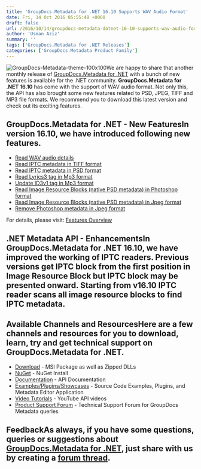 ```yaml
---
title: 'GroupDocs.Metadata for .NET 16.10 Supports WAV Audio Format'
date: Fri, 14 Oct 2016 05:55:48 +0000
draft: false
url: /2016/10/14/groupdocs-metadata-dotnet-16-10-supports-wav-audio-format/
author: 'Usman Aziz'
summary: ''
tags: ['GroupDocs.Metadata for .NET Releases']
categories: ['GroupDocs.Metadata Product Family']
---
```


![](http://blog.groupdocs.com/wp-content/uploads/sites/4/2017/06/groupdocs-metadata-net.png "GroupDocs-Metadata-theme-100x100")We are happy to share that another monthly release of [GroupDocs.Metadata for .NET](http://www.groupdocs.com/products/metadata/net) with a bunch of new features is available for the .NET community. **GroupDocs.Metadata for .NET 16.10** has come with the support of WAV audio format. Not only this, the API has also brought some new features related to PSD, JPEG, TIFF and MP3 file formats. We recommend you to download this latest version and check out its exciting features.

## GroupDocs.Metadata for .NET - New FeaturesIn version 16.10, we have introduced following new features.

*   [Read WAV audio details](https://docs.groupdocs.com/metadata/net "GroupDocs.Metadata")
*   [Read IPTC metadata in TIFF format](https://docs.groupdocs.com/metadata/net "GroupDocs.Metadata")
*   [Read IPTC metadata in PSD format](https://docs.groupdocs.com/metadata/net)
*   [Read Lyrics3 tag in Mp3 format](https://docs.groupdocs.com/metadata/net "GroupDocs.Metadata")
*   [Update ID3v1 tag in Mp3 format](https://docs.groupdocs.com/metadata/net)
*   [Read Image Resource Blocks (native PSD metadata) in Photoshop format](https://docs.groupdocs.com/metadata/net)
*   [Read Image Resource Blocks (native PSD metadata) in Jpeg format](https://docs.groupdocs.com/metadata/net)
*   [Remove Photoshop metadata in Jpeg format](https://docs.groupdocs.com/metadata/net)

For details, please visit: [Features Overview](http://www.groupdocs.com/docs/display/metadatanet/Features+Overview)

## .NET Metadata API - EnhancementsIn GroupDocs.Metadata for .NET 16.10, we have improved the working of IPTC readers. Previous versions get IPTC block from the first position in Image Resource Block but IPTC block may be presented onward. Starting from v16.10 IPTC reader scans all image resource blocks to find IPTC metadata.

## Available Channels and ResourcesHere are a few channels and resources for you to download, learn, try and get technical support on GroupDocs.Metadata for .NET.

*   [Download](http://groupdocs.com/Community/files/8/.net-libraries/groupdocs_metadata_for_.net/entry14726.aspx "GroupDocs.Metadata MSI") - MSI Package as well as Zipped DLLs
*   [NuGet](https://www.nuget.org/packages/groupdocs-metadata-dotnet/16.10.0 "GroupDocs.Metadata Nuget Package") - NuGet Install
*   [Documentation](http://www.groupdocs.com/docs/display/metadatanet/Getting+Started "Metadata API documentation") - API Documentation
*   [Examples/Plugins/Showcases](https://github.com/groupdocs-metadata/GroupDocs.Metadata-for-.NET/tree/master/Examples "How to use Metadata API") - Source Code Examples, Plugins, and Metadata Editor Application
*   [Video Tutorials](https://www.youtube.com/channel/UCkOlPEPh0oljoESrmKP6l4g "Metadata API YouTube Tutorials") - YouTube API videos
*   [Product Support Forum](http://www.groupdocs.com/Community/forums/groupdocs.metadata-product-family/48/showforum.aspx) - Technical Support Forum for GroupDocs Metadata queries

## FeedbackAs always, if you have some questions, queries or suggestions about [GroupDocs.Metadata for .NET](http://www.groupdocs.com/products/metadata/net ".NET Metadata API"), just share with us by creating a [forum thread](http://www.groupdocs.com/Community/forums/groupdocs.metadata-product-family/48/showforum.aspx).





